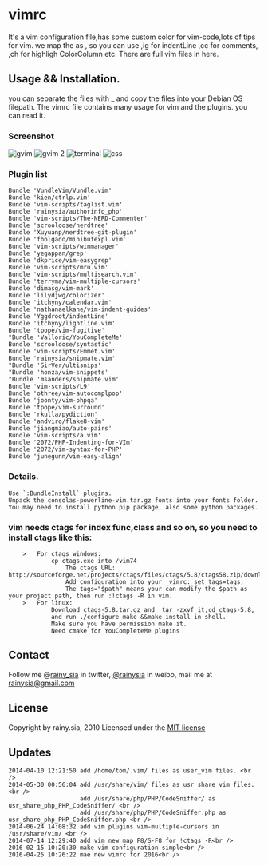 vimrc
=====

It's a vim configuration file,has some custom color for vim-code,lots of tips for vim.
we map the <Leader> as , 
    so you can use ,ig for indentLine  ,cc for comments, ,ch for highligh ColorColumn etc.
    There are full vim files in here.

Usage && Installation.
---------------------------------
you can separate the files with _  and copy the files into your Debian OS filepath.
The vimrc file contains many usage for vim and the plugins. you can read it.

### Screenshot
![gvim](https://cloud.githubusercontent.com/assets/1259324/14772527/f963df04-0ad1-11e6-9f35-8dd2dbb0ff9e.png)
![gvim 2](https://cloud.githubusercontent.com/assets/1259324/14772526/f96138ee-0ad1-11e6-8dd8-1d2f501c850f.png)
![terminal](https://cloud.githubusercontent.com/assets/1259324/14772525/f9468bf2-0ad1-11e6-8e41-4ec15ca9fa84.png)
![css](https://cloud.githubusercontent.com/assets/1259324/14772524/f9183db0-0ad1-11e6-8477-b4907e44c14e.png)

### Plugin list
```
Bundle 'VundleVim/Vundle.vim'
Bundle 'kien/ctrlp.vim'
Bundle 'vim-scripts/taglist.vim'
Bundle 'rainysia/authorinfo_php'
Bundle 'vim-scripts/The-NERD-Commenter'
Bundle 'scrooloose/nerdtree'
Bundle 'Xuyuanp/nerdtree-git-plugin'
Bundle 'fholgado/minibufexpl.vim'
Bundle 'vim-scripts/winmanager'
Bundle 'yegappan/grep'
Bundle 'dkprice/vim-easygrep'
Bundle 'vim-scripts/mru.vim'
Bundle 'vim-scripts/multisearch.vim'
Bundle 'terryma/vim-multiple-cursors'
Bundle 'dimasg/vim-mark'
Bundle 'lilydjwg/colorizer'
Bundle 'itchyny/calendar.vim'
Bundle 'nathanaelkane/vim-indent-guides'
Bundle 'Yggdroot/indentLine'
Bundle 'itchyny/lightline.vim'
Bundle 'tpope/vim-fugitive'
"Bundle 'Valloric/YouCompleteMe'
Bundle 'scrooloose/syntastic'
Bundle 'vim-scripts/Emmet.vim'
Bundle 'rainysia/snipmate.vim'
"Bundle 'SirVer/ultisnips'
"Bundle 'honza/vim-snippets'
"Bundle 'msanders/snipmate.vim'
Bundle 'vim-scripts/L9'
Bundle 'othree/vim-autocomplpop'
Bundle 'joonty/vim-phpqa'
Bundle 'tpope/vim-surround'
Bundle 'rkulla/pydiction'
Bundle 'andviro/flake8-vim'
Bundle 'jiangmiao/auto-pairs'
Bundle 'vim-scripts/a.vim'
Bundle '2072/PHP-Indenting-for-VIm'
Bundle '2072/vim-syntax-for-PHP'
Bundle 'junegunn/vim-easy-align'
```

### Details.
    Use `:BundleInstall` plugins.
    Unpack the consolas-powerline-vim.tar.gz fonts into your fonts folder.
    You may need to install python pip package, also some python packages.


### vim needs ctags for index func,class and so on, so you need to install ctags like this:

        >   For ctags windows:
                cp ctags.exe into /vim74
                    The ctags URL: http://sourceforge.net/projects/ctags/files/ctags/5.8/ctags58.zip/download
                    Add configuration into your _vimrc: set tags=tags;
                    The tags="$path" means your can modify the $path as your project path, then run :!ctags -R in vim.
        >   For linux:
                Download ctags-5.8.tar.gz and  tar -zxvf it,cd ctags-5.8,
                and run ./configure make &&make install in shell.
                Make sure you have permission make it.
                Need cmake for YouCompleteMe plugins



Contact
---------------------------------
Follow me @[rainy_sia](https://twitter.com/rainy_sia) in twitter, [@rainysia](http://weibo.com/rainysia) in weibo, mail me at rainysia@gmail.com 

License
---------------------------------
Copyright by rainy.sia, 2010 Licensed under the [MIT license](http://www.opensource.org/licenses/mit-license.php)

Updates
---------------------------------
```
2014-04-10 12:21:50 add /home/tom/.vim/ files as user_vim files. <br />
2014-05-30 00:56:04 add /usr/share/vim/ files as usr_share_vim files.  <br />
                    add /usr/share/php/PHP/CodeSniffer/ as usr_share_php_PHP_CodeSniffer/ <br />
                    add /usr/share/php/PHP/CodeSniffer.php as usr_share_php_PHP_CodeSniffer.php <br />
2014-06-24 14:08:32 add vim plugins vim-multiple-cursors in /usr/share/vim/ <br />
2014-07-14 12:29:40 add vim new map F8/S-F8 for !ctags -R<br />
2016-02-15 10:20:30 make vim configuration simple<br />
2016-04-25 10:26:22 mae new vimrc for 2016<br />
```